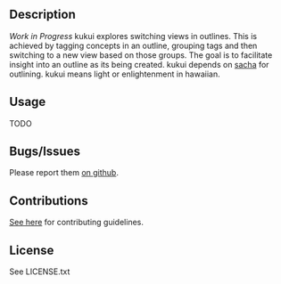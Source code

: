 ## Description

*Work in Progress* kukui explores switching views in outlines. This is achieved by tagging concepts
in an outline, grouping tags and then switching to a new view based on those groups. The goal is to facilitate
insight into an outline as its being created. kukui depends on [sacha](https://github.com/cldwalker/sacha) for outlining. kukui means light or enlightenment in hawaiian.


## Usage
TODO

## Bugs/Issues

Please report them [on github](http://github.com/cldwalker/photon/issues).

## Contributions

[See here](http://tagaholic.me/contributing.html) for contributing guidelines.

## License
See LICENSE.txt
